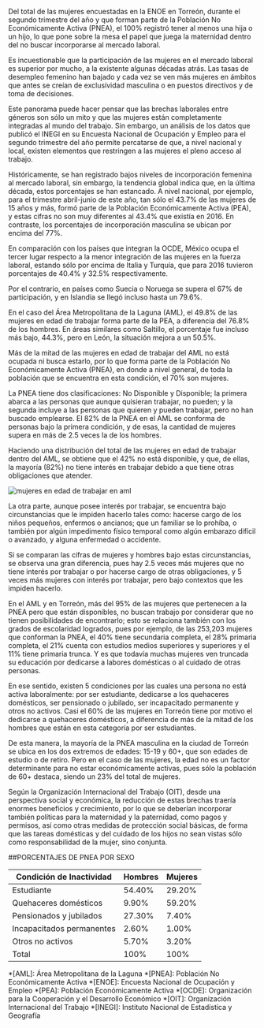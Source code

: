 
Del total de las mujeres encuestadas en la ENOE en Torreón, durante el segundo trimestre del año y que forman parte de la Población No Económicamente Activa (PNEA), el 100% registró tener al menos una hija o un hijo, lo que pone sobre la mesa el papel que juega la maternidad dentro del no buscar incorporarse al mercado laboral.

Es incuestionable que la participación de las mujeres en el mercado laboral es superior por mucho, a la existente algunas décadas atrás. Las tasas de desempleo femenino han bajado y cada vez se ven más mujeres en ámbitos que antes se creían de exclusividad masculina o en puestos directivos y de toma de decisiones.

Este panorama puede hacer pensar que las brechas laborales entre géneros son sólo un mito y que las mujeres están completamente integradas al mundo del trabajo. Sin embargo, un análisis de los datos que publicó el INEGI en su Encuesta Nacional de Ocupación y Empleo para el segundo trimestre del año permite percatarse de que, a nivel nacional y local, existen elementos que restringen a las mujeres el pleno acceso al trabajo.

Históricamente, se han registrado bajos niveles de incorporación femenina al mercado laboral, sin embargo, la tendencia global indica que, en la última década, estos porcentajes se han estancado. A nivel nacional, por ejemplo, para el trimestre abril-junio de este año, tan sólo el 43.7% de las mujeres de 15 años y más, formó parte de la Población Económicamente Activa (PEA), y estas cifras no son muy diferentes al 43.4% que existía en 2016. En contraste, los porcentajes de incorporación masculina se ubican por encima del 77%.

En comparación con los países que integran la OCDE, México ocupa el tercer lugar respecto a la menor integración de las mujeres en la fuerza laboral, estando sólo por encima de Italia y Turquía, que para 2016 tuvieron porcentajes de 40.4% y 32.5% respectivamente.

Por el contrario, en países como Suecia o Noruega se supera el 67% de participación, y en Islandia se llegó incluso hasta un 79.6%.

En el caso del Área Metropolitana de la Laguna (AML), el 49.8% de las mujeres en edad de trabajar forma parte de la PEA, a diferencia del 76.8% de los hombres. En áreas similares como Saltillo, el porcentaje fue incluso más bajo, 44.3%, pero en León, la situación mejora a un 50.5%.

Más de la mitad de las mujeres en edad de trabajar del AML no está ocupada ni busca estarlo, por lo que forma parte de la Población No Económicamente Activa (PNEA), en donde a nivel general, de toda la población que se encuentra en esta condición, el 70% son mujeres.

La PNEA tiene dos clasificaciones: No Disponible y Disponible; la primera abarca a las personas que aunque quisieran trabajar, no pueden; y la segunda incluye a las personas que quieren y pueden trabajar, pero no han buscado emplearse. El 82% de la PNEA en el AML se conforma de personas bajo la primera condición, y de esas, la cantidad de mujeres supera en más de 2.5 veces la de los hombres.

Haciendo una distribución del total de las mujeres en edad de trabajar dentro del AML, se obtiene que el 42% no está disponible, y que, de ellas, la mayoría (82%) no tiene interés en trabajar debido a que tiene otras obligaciones que atender.

<img class="img-responsive" src="impedimentos-laborales-de-la-mujer-en-el-AML/mujeres-en-edad-de-trabajar-en-aml.png" alt="mujeres en edad de trabajar en aml">

La otra parte, aunque posee interés por trabajar, se encuentra bajo circunstancias que le impiden hacerlo tales como: hacerse cargo de los niños pequeños, enfermos o ancianos; que un familiar se lo prohíba, o también por algún impedimento físico temporal como algún embarazo difícil o avanzado, y alguna enfermedad o accidente.

Si se comparan las cifras de mujeres y hombres bajo estas circunstancias, se observa una gran diferencia, pues hay 2.5 veces más mujeres que no tiene interés por trabajar o por hacerse cargo de otras obligaciones, y 5 veces más mujeres con interés por trabajar, pero bajo contextos que les impiden hacerlo.

En el AML y en Torreón, más del 95% de las mujeres que pertenecen a la PNEA pero que están disponibles, no buscan trabajo por considerar que no tienen posibilidades de encontrarlo; esto se relaciona también con los grados de escolaridad logrados, pues por ejemplo, de las 253,203 mujeres que conforman la PNEA, el 40% tiene secundaria completa, el 28% primaria completa, el 21% cuenta con estudios medios superiores y superiores y el 11% tiene primaria trunca. Y es que todavía muchas mujeres ven truncada su educación por dedicarse a labores domésticas o al cuidado de otras personas.

En ese sentido, existen 5 condiciones por las cuales una persona no está activa laboralmente: por ser estudiante, dedicarse a los quehaceres domésticos, ser pensionado o jubilado, ser incapacitado permanente y otros no activos.  Casi el 60% de las mujeres en Torreón tiene por motivo el dedicarse a quehaceres domésticos, a diferencia de más de la mitad de los hombres que están en esta categoría por ser estudiantes.

De esta manera, la mayoría de la PNEA masculina en la ciudad de Torreón se ubica en los dos extremos de edades: 15-19 y 60+, que son edades de estudio o de retiro. Pero en el caso de las mujeres, la edad no es un factor determinante para no estar económicamente activas, pues sólo la población de 60+ destaca, siendo un 23% del total de mujeres.

Según la Organización Internacional del Trabajo (OIT), desde una perspectiva social y económica, la reducción de estas brechas traería enormes beneficios y crecimiento, por lo que se deberían incorporar también políticas para la maternidad y la paternidad, como pagos y permisos, así como otras medidas de protección social básicas, de forma que las tareas domésticas y del cuidado de los hijos no sean vistas sólo como responsabilidad de la mujer, sino conjunta.



##PORCENTAJES DE PNEA POR SEXO

Condición de Inactividad|Hombres|Mujeres|
------------------------|-------|-------|
Estudiante|54.40%|29.20%|
Quehaceres domésticos|9.90%|59.20%|
Pensionados y jubilados|27.30%|7.40%|
Incapacitados permanentes|2.60%|1.00%|
Otros no activos|5.70%|3.20%|
Total|100%|100%|

*[AML]: Área Metropolitana de la Laguna
*[PNEA]: Población No Económicamente Activa
*[ENOE]: Encuesta Nacional de Ocupación y Empleo
*[PEA]: Población Económicamente Activa
*[OCDE]: Organización para la Cooperación y el Desarrollo Económico
*[OIT]: Organización Internacional del Trabajo
*[INEGI]: Instituto Nacional de Estadística y Geografía
